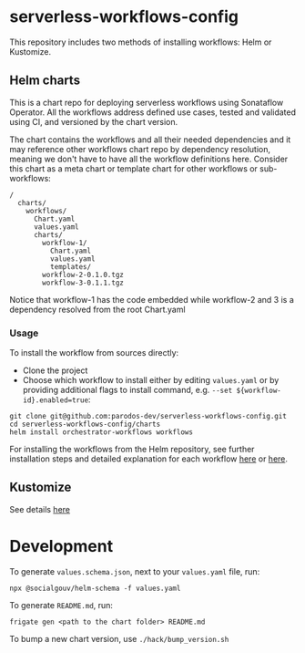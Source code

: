 # serverless-workflows-config

This repository includes two methods of installing workflows: Helm or Kustomize.

## Helm charts
This is a chart repo for deploying serverless workflows using Sonataflow Operator.
All the workflows address defined use cases, tested and validated using CI, and versioned by the chart version.

The chart contains the workflows and all their needed dependencies and it may reference other workflows chart repo 
by dependency resolution, meaning we don't have to have all the workflow definitions here. 
Consider this chart as a meta chart or template chart for other workflows or sub-workflows:

```
/
  charts/              
    workflows/
      Chart.yaml
      values.yaml
      charts/
        workflow-1/
          Chart.yaml
          values.yaml
          templates/
        workflow-2-0.1.0.tgz
        workflow-3-0.1.1.tgz
```

Notice that workflow-1 has the code embedded while workflow-2 and 3 is a dependency resolved from the root Chart.yaml

### Usage

To install the workflow from sources directly:
- Clone the project
- Choose which workflow to install either by editing `values.yaml` or by providing additional flags to install command, e.g. `--set ${workflow-id}.enabled=true`:
```
git clone git@github.com:parodos-dev/serverless-workflows-config.git
cd serverless-workflows-config/charts
helm install orchestrator-workflows workflows
```

For installing the workflows from the Helm repository, see further installation steps and detailed explanation for each workflow [here](https://github.com/parodos-dev/serverless-workflows-config/tree/gh-pages?tab=readme-ov-file#installation) or [here](https://www.parodos.dev/serverless-workflows-config/).

## Kustomize
See details [here](https://github.com/parodos-dev/serverless-workflows-config/tree/main/kustomize#readme)

# Development
To generate `values.schema.json`, next to your `values.yaml` file, run: 
```
npx @socialgouv/helm-schema -f values.yaml
```

To generate `README.md`, run:
```
frigate gen <path to the chart folder> README.md
```

To bump a new chart version, use `./hack/bump_version.sh`
